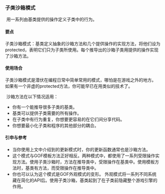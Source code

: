 ### 子类沙箱模式

​	用一系列由基类提供的操作定义子类中的行为。

#### 要点

​	子类沙箱模式：基类定义抽象的沙箱方法和几个提供操作的实现方法，将他们设为protected，表明它们只为子类所使用。每个推导出的沙箱子类用提供的操作实现了沙箱方法。

#### 使用场合

​	子类沙箱模式是潜伏在编程日常中简单常用的模式，哪怕是在游戏之外的地方。 如果有一个非虚的protected方法，你可能早已在用类似的技术了。

​	沙箱方法在以下情况适用：

- 你有一个能推导很多子类的基类。
- 基类可以提供子类需要的所有操作。
- 在子类中有行为重复，你想要更容易的在它们间分享代码。
- 你想要最小化子类和程序的其他部分的耦合。

#### 引申与参考

- 当你使用上文中介绍到的更新模式时，你的更新函数通常也是沙箱方法。
- 这个模式与GOF模板方法正好相反。两种模式中，都使用了一系列受限操作实现方法。使用子类沙箱时，方法在推导类中，受限操作在基类中。使用模板方法时，基类有方法，而受限操作在推导类中。
- 你也可以认为这个模式是GOF外观模式的变形。 外观模式将一系列不同系统藏在简化的API后。使用子类沙箱，基类起到了在子类前隐藏整个游戏引擎的作用。